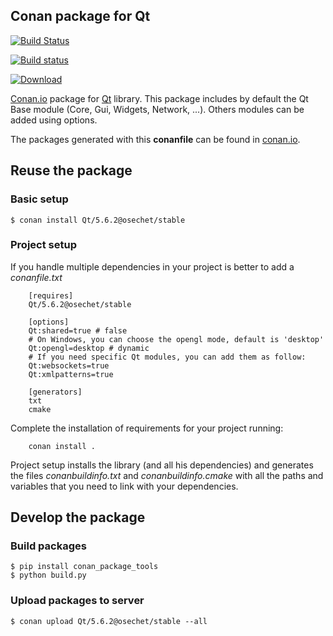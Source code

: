 Conan package for Qt
--------------------------------------------

[![Build Status](https://travis-ci.org/osechet/conan-qt.svg?branch=master)](https://travis-ci.org/osechet/conan-qt)

[![Build status](https://ci.appveyor.com/api/projects/status/gboj3x82d42eoasw?svg=true)](https://ci.appveyor.com/project/osechet/conan-qt)

[ ![Download](https://api.bintray.com/packages/osechet/Conan/Qt%3Aosechet/images/download.svg?version=5.6.2%3Astable) ](https://bintray.com/osechet/Conan/Qt%3Aosechet/5.6.2%3Astable/link)

[Conan.io](https://conan.io) package for [Qt](https://www.qt.io) library. This package includes by default the Qt Base module (Core, Gui, Widgets, Network, ...). Others modules can be added using options.

The packages generated with this **conanfile** can be found in [conan.io](http://www.conan.io/source/Qt/5.6.2/osechet/stable).

## Reuse the package

### Basic setup

```
$ conan install Qt/5.6.2@osechet/stable
```

### Project setup

If you handle multiple dependencies in your project is better to add a *conanfile.txt*
```
    [requires]
    Qt/5.6.2@osechet/stable

    [options]
    Qt:shared=true # false
    # On Windows, you can choose the opengl mode, default is 'desktop'
    Qt:opengl=desktop # dynamic
    # If you need specific Qt modules, you can add them as follow:
    Qt:websockets=true
    Qt:xmlpatterns=true

    [generators]
    txt
    cmake
```
Complete the installation of requirements for your project running:
```
    conan install .
```
Project setup installs the library (and all his dependencies) and generates the files *conanbuildinfo.txt* and *conanbuildinfo.cmake* with all the paths and variables that you need to link with your dependencies.

## Develop the package

### Build packages

    $ pip install conan_package_tools
    $ python build.py

### Upload packages to server

    $ conan upload Qt/5.6.2@osechet/stable --all
